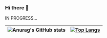 ### Hi there 👋

IN PROGRESS...


| ![Anurag's GitHub stats](https://github-readme-stats.vercel.app/api?username=ayoubzaddi&show_icons=true&theme=transparent) | [![Top Langs](https://github-readme-stats.vercel.app/api/top-langs/?username=ayoubzaddi&langs_count=8&show_icons=true&theme=transparent)](https://github.com/anuraghazra/github-readme-stats) |
|:-:|:-:|


<!--
**ayoubzaddi/ayoubzaddi** is a ✨ _special_ ✨ repository because its `README.md` (this file) appears on your GitHub profile.

Here are some ideas to get you started:

- 🔭 I’m currently working on ...
- 🌱 I’m currently learning ...
- 👯 I’m looking to collaborate on ...
- 🤔 I’m looking for help with ...
- 💬 Ask me about ...
- 📫 How to reach me: ...
- 😄 Pronouns: ...
- ⚡ Fun fact: ...
-->
